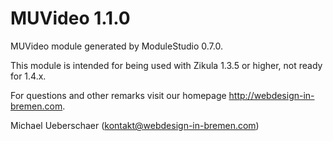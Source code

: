 MUVideo 1.1.0
===========================

MUVideo module generated by ModuleStudio 0.7.0.

This module is intended for being used with Zikula 1.3.5 or higher, not ready for 1.4.x.

For questions and other remarks visit our homepage http://webdesign-in-bremen.com.

Michael Ueberschaer (kontakt@webdesign-in-bremen.com)
